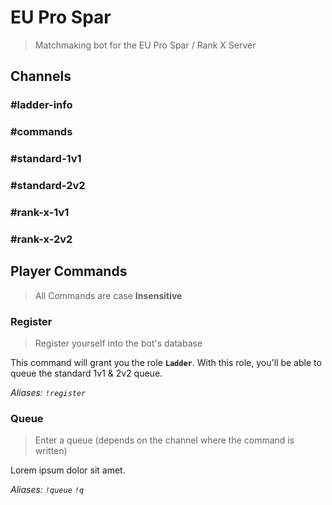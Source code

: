 
# EU Pro Spar
> Matchmaking bot for the EU Pro Spar / Rank X Server

## Channels
### #ladder-info
### #commands
### #standard-1v1
### #standard-2v2
### #rank-x-1v1
### #rank-x-2v2

## Player Commands
> All Commands are case **Insensitive**
>
### Register
> Register yourself into the bot's database

This command will grant you the role **`Ladder`**. With this role, you'll be able to queue the standard 1v1 & 2v2 queue.

*Aliases: `!register`*

### Queue

> Enter a queue (depends on the channel where the command is written)

Lorem ipsum dolor sit amet.

*Aliases: `!queue` `!q`*